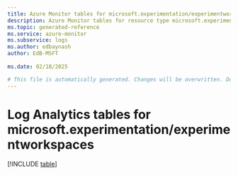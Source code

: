 ```yaml
---
title: Azure Monitor tables for microsoft.experimentation/experimentworkspaces
description: Azure Monitor tables for resource type microsoft.experimentation/experimentworkspaces
ms.topic: generated-reference
ms.service: azure-monitor
ms.subservice: logs
ms.author: edbaynash
author: EdB-MSFT
   
ms.date: 02/18/2025

# This file is automatically generated. Changes will be overwritten. Do not change this file directly.
---
```


# Log Analytics tables for microsoft.experimentation/experimentworkspaces  

[!INCLUDE [table](~/reusable-content/ce-skilling/azure/includes/azure-monitor/reference/tables/microsoft-experimentation_experimentworkspaces-include.md)]

